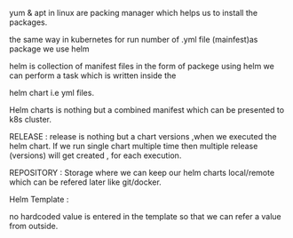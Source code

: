 yum & apt in linux are packing manager which helps us to install the packages.

the same way in kubernetes for run number of .yml file (mainfest)as package we use helm 

helm is collection of manifest files in the form of packege using helm we can perform a task which is written inside the 

helm chart i.e yml files.

Helm charts is nothing but a combined manifest which can be presented to k8s cluster.

RELEASE : release is nothing but a chart versions ,when we executed the helm chart. If we run single chart multiple time then 
multiple release (versions) will get created , for each execution.

REPOSITORY : Storage where we can keep our helm charts local/remote which can be refered later like git/docker. 


Helm Template :

no hardcoded value is entered in the template so that we can refer a value from outside.
